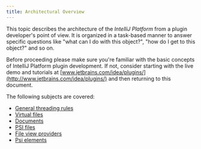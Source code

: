 ```yaml
---
title: Architectural Overview
---
```


This topic describes the architecture of the *IntelliJ Platform* from a plugin developer's point of view. It is organized in a task-based manner to answer specific questions like "what can I do with this object?", "how do I get to this object?" and so on.

Before proceeding please make sure you're familiar with the basic concepts of IntelliJ Platform plugin development. If not, consider starting with the live demo and tutorials at [www.jetbrains.com/idea/plugins/](http://www.jetbrains.com/idea/plugins/) and then returning to this document.

The following subjects are covered:

* [General threading rules](architectural_overview/general_threading_rules.md)
* [Virtual files](architectural_overview/virtual_file.md)
* [Documents](architectural_overview/documents.md)
* [PSI files](architectural_overview/psi_files.md)
* [File view providers](architectural_overview/file_view_providers.md)
* [Psi elements](architectural_overview/psi_elements.md)
